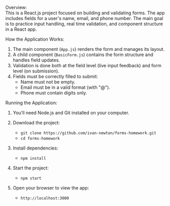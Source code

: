 

Overview:  
This is a React.js project focused on building and validating forms. The app includes fields for a user's name, email, and phone number. The main goal is to practice input handling, real time validation, and component structure in a React app.

How the Application Works:

1. The main component (`App.js`) renders the form and manages its layout.
2. A child component (`BasicForm.js`) contains the form structure and handles field updates.
3. Validation is done both at the field level (live input feedback) and form level (on submission).
4. Fields must be correctly filled to submit: 
   - Name must not be empty.
   - Email must be in a valid format (with "@").
   - Phone must contain digits only.

Running the Application:

1. You’ll need Node.js and Git installed on your computer.
2. Download the project:
   - `git clone https://github.com/ivan-newton/forms-homework.git`
   - `cd forms-homework`

3. Install dependencies:
   - `npm install`

4. Start the project:
   - `npm start`

5. Open your browser to view the app:
   - `http://localhost:3000`



